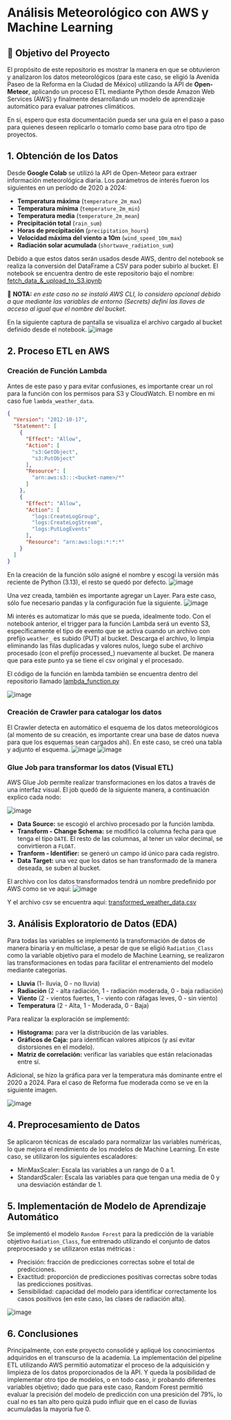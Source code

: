 # Análisis Meteorológico con AWS y Machine Learning

## 📌 Objetivo del Proyecto
El propósito de este repositorio es mostrar la manera en que se obtuvieron y analizaron los datos meteorológicos (para este caso, se eligió la Avenida Paseo de la Reforma en la Ciudad de México) utilizando la API de **Open-Meteor**, aplicando un proceso ETL mediante Python desde Amazon Web Services (AWS) y finalmente desarrollando un modelo de aprendizaje automático para evaluar patrones climáticos.

En sí, espero que esta documentación pueda ser una guía en el paso a paso para quienes deseen replicarlo o tomarlo como base para otro tipo de proyectos.

## 1. Obtención de los Datos
Desde **Google Colab** se utilizó la API de Open-Meteor para extraer información meteorológica diaria. Los parámetros de interés fueron los siguientes en un período de 2020 a 2024:

- **Temperatura máxima** (`temperature_2m_max`)
- **Temperatura mínima** (`temperature_2m_min`)
- **Temperatura media** (`temperature_2m_mean`)
- **Precipitación total** (`rain_sum`)
- **Horas de precipitación** (`precipitation_hours`)
- **Velocidad máxima del viento a 10m** (`wind_speed_10m_max`)
- **Radiación solar acumulada** (`shortwave_radiation_sum`)

Debido a que estos datos serán usados desde AWS, dentro del notebook se realiza la conversión del DataFrame a CSV para poder subirlo al bucket. El notebook se encuentra dentro de este repositorio bajo el nombre: [fetch_data_&_upload_to_S3.ipynb](https://github.com/kahiji052/Data-Engineer-Academy-Xideral-2025/blob/main/4th%20week/meteorological-data-analysis/fetch_data_%26_upload_to_S3.ipynb)

🚨 **NOTA:** *en este caso no se instaló AWS CLI, lo considero opcional debido a que mediante las variables de entorno (Secrets) definí las llaves de acceso al igual que el nombre del bucket.*

En la siguiente captura de pantalla se visualiza el archivo cargado al bucket definido desde el notebook.
![image](https://github.com/user-attachments/assets/4113cd0d-2a63-4d72-84ee-178ad6d365a9)


## 2. Proceso ETL en AWS
### Creación de Función Lambda
Antes de este paso y para evitar confusiones, es importante crear un rol para la función con los permisos para S3 y CloudWatch. El nombre en mi caso fue `lambda_weather_data`.
```json
{
  "Version": "2012-10-17",
  "Statement": [
    {
      "Effect": "Allow",
      "Action": [
        "s3:GetObject",
        "s3:PutObject"
      ],
      "Resource": [
        "arn:aws:s3:::<bucket-name>/*"
      ]
    },
    {
      "Effect": "Allow",
      "Action": [
        "logs:CreateLogGroup",
        "logs:CreateLogStream",
        "logs:PutLogEvents"
      ],
      "Resource": "arn:aws:logs:*:*:*"
    }
  ]
}
```
En la creación de la función sólo asigné el nombre y escogí la versión más reciente de Python (3.13), el resto se quedó por defecto.
![image](https://github.com/user-attachments/assets/3b79c572-2820-41a1-a91c-0f2d4362937b)

Una vez creada, también es importante agregar un Layer. Para este caso, sólo fue necesario pandas y la configuración fue la siguiente.
![image](https://github.com/user-attachments/assets/af1fab6d-e0f7-4211-81f9-062973ff19bc)

Mi interés es automatizar lo más que se pueda, idealmente todo. Con el notebook anterior, el trigger para la función Lambda será un evento S3, específicamente el tipo de evento que se activa cuando un archivo con prefijo `weather_` es subido (PUT) al bucket. Descarga el archivo, lo limpia eliminando las filas duplicadas y valores nulos, luego sube el archivo procesado (con el prefijo processed_) nuevamente al bucket. De manera que para este punto ya se tiene el csv original y el procesado.

El código de la función en lambda también se encuentra dentro del repositorio llamado [lambda_function.py](https://github.com/kahiji052/Data-Engineer-Academy-Xideral-2025/blob/main/4th%20week/meteorological-data-analysis/lamda_function.py)

![image](https://github.com/user-attachments/assets/053c1513-dafb-48ff-974e-a419edeb2069)

### Creación de Crawler para catalogar los datos
El Crawler detecta en automático el esquema de los datos meteorológicos (al momento de su creación, es importante crear una base de datos nueva para que los esquemas sean cargados ahí). En este caso, se creó una tabla y adjunto el esquema.
![image](https://github.com/user-attachments/assets/9487a482-af2d-4ba7-9e50-729af49c1785)
![image](https://github.com/user-attachments/assets/dda254f5-de76-481b-b5fc-90ac33eb8abc)


### Glue Job para transformar los datos (Visual ETL)
AWS Glue Job permite realizar transformaciones en los datos a través de una interfaz visual. El job quedó de la siguiente manera, a continuación explico cada nodo:

![image](https://github.com/user-attachments/assets/46764ad1-f522-448e-8b5a-a21aafb7f316)

- **Data Source:** se escogió el archivo procesado por la función lambda.
- **Transform - Change Schema:** se modificó la columna fecha para que tenga el tipo `DATE`. El resto de las columnas, al tener un valor decimal, se convirtieron a `FLOAT`.
- **Tranform - Identifier:** se generó un campo id único para cada registro.
- **Data Target:** una vez que los datos se han transformado de la manera deseada, se suben al bucket.

El archivo con los datos transformados tendrá un nombre predefinido por AWS como se ve aquí:
![image](https://github.com/user-attachments/assets/6879ed00-fad7-4c7c-bb12-6694fec3e2f0)

Y el archivo csv se encuentra aquí: [transformed_weather_data.csv](https://github.com/kahiji052/Data-Engineer-Academy-Xideral-2025/tree/main/4th%20week/meteorological-data-analysis/transformed_weather_data.csv)


## 3. Análisis Exploratorio de Datos (EDA)
Para todas las variables se implementó la transformación de datos de manera binaria y en multiclase, a pesar de que se eligió `Radiation_Class` como la variable objetivo para el modelo de Machine Learning, se realizaron las transformaciones en todas para facilitar el entrenamiento del modelo mediante categorías.

- **Lluvia** (1- lluvia, 0 - no lluvia)
- **Radiación** (2 - alta radiación, 1 - radiación moderada, 0 - baja radiación)
- **Viento** (2 - vientos fuertes, 1 - viento con ráfagas leves, 0 - sin viento)
- **Temperatura** (2 - Alta, 1 - Moderada, 0 - Baja)

Para realizar la exploración se implementó:
- **Histograma:** para ver la distribución de las variables.
- **Gráficos de Caja:** para identifican valores atípicos (y así evitar distorsiones en el modelo).
- **Matriz de correlación:** verificar las variables que están relacionadas entre sí.

Adicional, se hizo la gráfica para ver la temperatura más dominante entre el 2020 a 2024. Para el caso de Reforma fue moderada como se ve en la siguiente imagen.

![image](https://github.com/user-attachments/assets/a867ac3e-0585-4b1d-99a0-6ac83e6380c2)


## 4. Preprocesamiento de Datos
Se aplicaron técnicas de escalado para normalizar las variables numéricas, lo que mejora el rendimiento de los modelos de Machine Learning. En este caso, se utilizaron los siguientes escaladores:
- MinMaxScaler: Escala las variables a un rango de 0 a 1.
- StandardScaler: Escala las variables para que tengan una media de 0 y una desviación estándar de 1.

## 5. Implementación de Modelo de Aprendizaje Automático
Se implementó el modelo `Random Forest` para la predicción de la variable objetivo `Radiation_Class`, fue entrenado utilizando el conjunto de datos preprocesado y se utilizaron estas métricas :
- Precisión: fracción de predicciones correctas sobre el total de predicciones.
- Exactitud: proporción de predicciones positivas correctas sobre todas las predicciones positivas.
- Sensibilidad: capacidad del modelo para identificar correctamente los casos positivos (en este caso, las clases de radiación alta).


![image](https://github.com/user-attachments/assets/9bb260d3-922e-4bae-8b66-c5d52960bbdf)


## 6. Conclusiones
Principalmente, con este proyecto consolidé y apliqué los conocimientos adquiridos en el transcurso de la academia. La implementación del pipeline ETL utilizando AWS permitió automatizar el proceso de la adquisición y limpieza de los datos proporcionados de la API. Y queda la posibilidad de implementar otro tipo de modelos, o en todo caso, ir probando diferentes variables objetivo; dado que para este caso, Random Forest permitió evaluar la precisión del modelo de predicción con una presición del 79%, lo cual no es tan alto pero quizá pudo influir que en el caso de lluvias acumuladas la mayoría fue 0.
